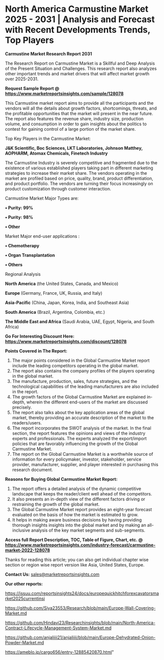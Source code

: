 # North America Carmustine Market 2025 - 2031 | Analysis and Forecast with Recent Developments Trends, Top Players

<strong>Carmustine Market Research Report 2031</strong>

The Research Report on Carmustine Market is a Skillful and Deep Analysis of the Present Situation and Challenges. This research report also analyzes other important trends and market drivers that will affect market growth over 2025-2031.

<strong>Request Sample Report @ <a href=https://www.marketreportsinsights.com/sample/128078>https://www.marketreportsinsights.com/sample/128078</a></strong>

This Carmustine market report aims to provide all the participants and the vendors will all the details about growth factors, shortcomings, threats, and the profitable opportunities that the market will present in the near future. The report also features the revenue share, industry size, production volume, and consumption in order to gain insights about the politics to contest for gaining control of a large portion of the market share.

Top Key Players in the Carmustine Market:

<strong>J&K Scientific, Boc Sciences, LKT Laboratories, Johnson Matthey, AOPHARM, Atomax Chemicals, Finetech Industry</strong>

The Carmustine Industry is severely competitive and fragmented due to the existence of various established players taking part in different marketing strategies to increase their market share. The vendors operating in the market are profiled based on price, quality, brand, product differentiation, and product portfolio. The vendors are turning their focus increasingly on product customization through customer interaction.

Carmustine Market Major Types are:

<strong>• Purity: 99%

• Purity: 98%

• Other</strong>

Market Major end-user applications :

<strong>• Chemotherapy

• Organ Transplantation

• Others</strong>

Regional Analysis

</u><strong><b>North America</b></strong> (the United States, Canada, and Mexico)

<strong><b>Europe </b></strong>(Germany, France, UK, Russia, and Italy)

<strong><b>Asia-Pacific</b></strong> (China, Japan, Korea, India, and Southeast Asia)

<strong><b>South America</b></strong> (Brazil, Argentina, Colombia, etc.)

<strong><b>The Middle East and Africa</b></strong> (Saudi Arabia, UAE, Egypt, Nigeria, and South Africa)

<strong>Go For Interesting Discount Here: <a href=https://www.marketreportsinsights.com/discount/128078>https://www.marketreportsinsights.com/discount/128078</a></strong>

<strong>Points Covered in The Report:</strong>
<ol>
  <li>The major points considered in the Global Carmustine Market report include the leading competitors operating in the global market.</li>
  <li>The report also contains the company profiles of the players operating in the global market.</li>
  <li>The manufacture, production, sales, future strategies, and the technological capabilities of the leading manufacturers are also included in the report.</li>
  <li>The growth factors of the Global Carmustine Market are explained in-depth, wherein the different end-users of the market are discussed precisely.</li>
  <li>The report also talks about the key application areas of the global market, thereby providing an accurate description of the market to the readers/users.</li>
  <li>The report incorporates the SWOT analysis of the market. In the final section, the report features the opinions and views of the industry experts and professionals. The experts analyzed the export/import policies that are favorably influencing the growth of the Global Carmustine Market.</li>
  <li>The report on the Global Carmustine Market is a worthwhile source of information for every policymaker, investor, stakeholder, service provider, manufacturer, supplier, and player interested in purchasing this research document.</li>
</ol>
<strong>Reasons for Buying Global Carmustine Market Report:</strong>

<ol>
  <li>The report offers a detailed analysis of the dynamic competitive landscape that keeps the reader/client well ahead of the competitors.</li>
  <li>It also presents an in-depth view of the different factors driving or restraining the growth of the global market.</li>
  <li>The Global Carmustine Market report provides an eight-year forecast evaluated on the basis of how the market is estimated to grow.</li>
  <li>It helps in making aware business decisions by having providing thorough insights insights into the global market and by making an all-inclusive analysis of the key market segments and sub-segments.</li>
</ol>
<strong>Access full Report Description, TOC, Table of Figure, Chart, etc. @ <a href=https://www.marketreportsinsights.com/industry-forecast/carmustine-market-2022-128078>https://www.marketreportsinsights.com/industry-forecast/carmustine-market-2022-128078</a></strong>


Thanks for reading this article; you can also get individual chapter wise section or region wise report version like Asia, United States, Europe.

<strong>Contact Us:</strong>
sales@marketreportsinsights.com

<strong>Our other reports:</strong>

<a href=https://issuu.com/reportsinsights24/docs/europequickhitchforexcavatorsmarket2025currentinsi>https://issuu.com/reportsinsights24/docs/europequickhitchforexcavatorsmarket2025currentinsi</a>

<a href=https://github.com/Siya23553/Research/blob/main/Europe-Wall-Covering-Market.md>https://github.com/Siya23553/Research/blob/main/Europe-Wall-Covering-Market.md</a>

<a href=https://github.com/Hindavi23/Researchinsights/blob/main/North-America-Contract-Lifecycle-Management-System-Market.md>https://github.com/Hindavi23/Researchinsights/blob/main/North-America-Contract-Lifecycle-Management-System-Market.md</a>

<a href=https://github.com/anjaliiii21/anjaliiii/blob/main/Europe-Dehydrated-Onion-Powder-Market.md>https://github.com/anjaliiii21/anjaliiii/blob/main/Europe-Dehydrated-Onion-Powder-Market.md</a>

<a href=https://ameblo.jp/cargo656/entry-12885420870.html>https://ameblo.jp/cargo656/entry-12885420870.html</a>"
